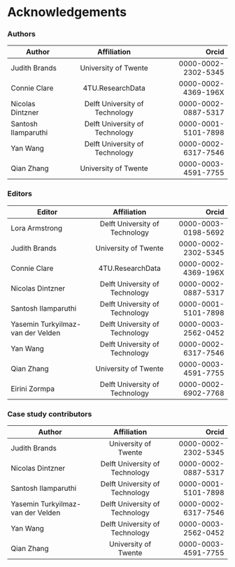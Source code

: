 # Acknowledgements

### Authors

| Author | Affiliation| Orcid |
|--------------|:-----:|-----------:|
| Judith Brands | University of Twente | 0000-0002-2302-5345 |
| Connie Clare | 4TU.ResearchData | 0000-0002-4369-196X |
| Nicolas Dintzner | Delft University of Technology | 0000-0002-0887-5317 |
| Santosh Ilamparuthi  | Delft University of Technology | 0000-0001-5101-7898 |
| Yan Wang | Delft University of Technology | 0000-0002-6317-7546  |
| Qian Zhang| University of Twente | 0000-0003-4591-7755 |
  
### Editors

| Editor | Affiliation| Orcid |
|--------------|:-----:|-----------:|
| Lora Armstrong | Delft University of Technology | 0000-0003-0198-5692 |
| Judith Brands | University of Twente | 0000-0002-2302-5345 |
| Connie Clare | 4TU.ResearchData | 0000-0002-4369-196X |
| Nicolas Dintzner | Delft University of Technology | 0000-0002-0887-5317 |
| Santosh Ilamparuthi  | Delft University of Technology | 0000-0001-5101-7898 |
| Yasemin Turkyilmaz-van der Velden | Delft University of Technology | 0000-0003-2562-0452 |
| Yan Wang | Delft University of Technology | 0000-0002-6317-7546 |
| Qian Zhang | University of Twente | 0000-0003-4591-7755 |
| Eirini Zormpa | Delft University of Technology | 0000-0002-6902-7768 |

### Case study contributors

| Author | Affiliation| Orcid |
|--------------|:-----:|-----------:|
| Judith Brands | University of Twente | 0000-0002-2302-5345 |
| Nicolas Dintzner | Delft University of Technology | 0000-0002-0887-5317 |
| Santosh Ilamparuthi  | Delft University of Technology | 0000-0001-5101-7898 |
|Yasemin Turkyilmaz-van der Velden | Delft University of Technology | 0000-0002-6317-7546  |
| Yan Wang | Delft University of Technology| 0000-0003-2562-0452 |
| Qian Zhang| University of Twente | 0000-0003-4591-7755 |

